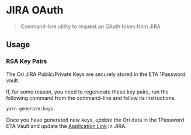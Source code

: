 # JIRA OAuth

> Command-line utility to request an OAuth token from JIRA

## Usage

### RSA Key Pairs

The Ori JIRA Public/Private Keys are securely stored in the ETA 1Password vault.

If, for some reason, you need to regenerate these key pairs, run the following command from the command-line and follow its instructions.

```bash
yarn generate:keys
```

Once you have generated new keys, *update* the Ori data in the 1Password ETA Vault and update the [Application Link](https://etateam.atlassian.net/plugins/servlet/applinks/listApplicationLinks) in JIRA.
